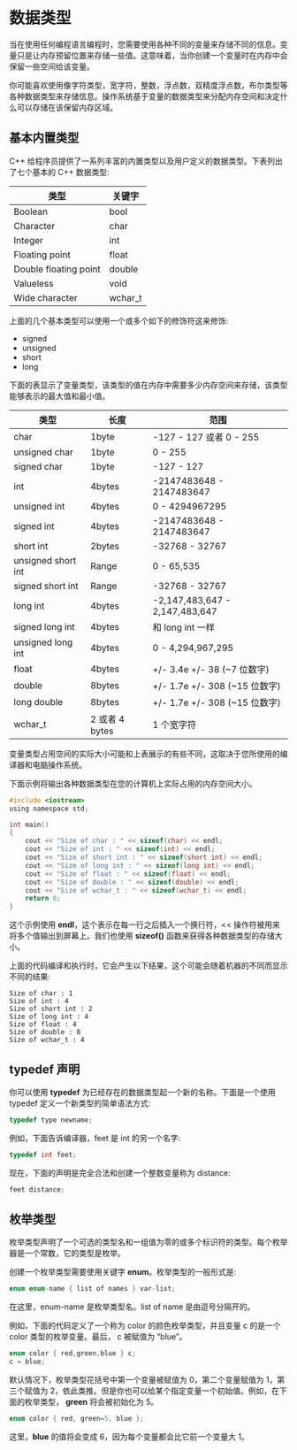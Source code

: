 # 数据类型

当在使用任何编程语言编程时，您需要使用各种不同的变量来存储不同的信息。变量只是让内存预留位置来存储一些值。这意味着，当你创建一个变量时在内存中会保留一些空间给该变量。

你可能喜欢使用像字符类型，宽字符，整数，浮点数，双精度浮点数，布尔类型等各种数据类型来存储信息。操作系统基于变量的数据类型来分配内存空间和决定什么可以存储在该保留内存区域。

## 基本内置类型

C++ 给程序员提供了一系列丰富的内置类型以及用户定义的数据类型。下表列出了七个基本的 C++ 数据类型:

| 类型                  | 关键字  |
| --------------------- | ------- |
| Boolean               | bool    |
| Character             | char    |
| Integer               | int     |
| Floating point        | float   |
| Double floating point | double  |
| Valueless             | void    |
| Wide character        | wchar_t |

上面的几个基本类型可以使用一个或多个如下的修饰符这来修饰:

- signed
- unsigned
- short
- long

下面的表显示了变量类型，该类型的值在内存中需要多少内存空间来存储，该类型能够表示的最大值和最小值。

| 类型               | 长度           | 范围                           |
| ------------------ | -------------- | ------------------------------ |
| char               | 1byte          | -127 - 127 或者 0 - 255        |
| unsigned char      | 1byte          | 0 - 255                        |
| signed char        | 1byte          | -127 - 127                     |
| int                | 4bytes         | -2147483648 - 2147483647       |
| unsigned int       | 4bytes         | 0 - 4294967295                 |
| signed int         | 4bytes         | -2147483648 - 2147483647       |
| short int          | 2bytes         | -32768 - 32767                 |
| unsigned short int | Range          | 0 - 65,535                     |
| signed short int   | Range          | -32768 - 32767                 |
| long int           | 4bytes         | -2,147,483,647 - 2,147,483,647 |
| signed long int    | 4bytes         | 和 long int 一样               |
| unsigned long int  | 4bytes         | 0 - 4,294,967,295              |
| float              | 4bytes         | +/- 3.4e +/- 38 (~7 位数字)    |
| double             | 8bytes         | +/- 1.7e +/- 308 (~15 位数字)  |
| long double        | 8bytes         | +/- 1.7e +/- 308 (~15 位数字)  |
| wchar_t            | 2 或者 4 bytes | 1 个宽字符                     |

变量类型占用空间的实际大小可能和上表展示的有些不同，这取决于您所使用的编译器和电脑操作系统。

下面示例将输出各种数据类型在您的计算机上实际占用的内存空间大小。

```c
#include <iostream>
using namespace std;

int main()
{
    cout << "Size of char : " << sizeof(char) << endl;
    cout << "Size of int : " << sizeof(int) << endl;
    cout << "Size of short int : " << sizeof(short int) << endl;
    cout << "Size of long int : " << sizeof(long int) << endl;
    cout << "Size of float : " << sizeof(float) << endl;
    cout << "Size of double : " << sizeof(double) << endl;
    cout << "Size of wchar_t : " << sizeof(wchar_t) << endl;
    return 0;
}
```

这个示例使用 **endl**，这个表示在每一行之后插入一个换行符，<< 操作符被用来将多个值输出到屏幕上。我们也使用 **sizeof()** 函数来获得各种数据类型的存储大小。

上面的代码编译和执行时，它会产生以下结果，这个可能会随着机器的不同而显示不同的结果:

```
Size of char : 1
Size of int : 4
Size of short int : 2
Size of long int : 4
Size of float : 4
Size of double : 8
Size of wchar_t : 4
```

## typedef 声明

你可以使用 **typedef** 为已经存在的数据类型起一个新的名称。下面是一个使用 typedef 定义一个新类型的简单语法方式:

```c
typedef type newname;
```

例如，下面告诉编译器，feet 是 int 的另一个名字:

```c
typedef int feet;
```

现在，下面的声明是完全合法和创建一个整数变量称为 distance:

```c
feet distance;
```

## 枚举类型

枚举类型声明了一个可选的类型名和一组值为零的或多个标识符的类型。每个枚举器是一个常数，它的类型是枚举。

创建一个枚举类型需要使用关键字 **enum**。枚举类型的一般形式是:

```c
enum enum-name { list of names } var-list;
```

在这里，enum-name 是枚举类型名。list of name 是由逗号分隔开的。

例如，下面的代码定义了一个称为 color 的颜色枚举类型，并且变量 c 的是一个 color 类型的枚举变量。最后， c 被赋值为 “blue”。

```c
enum color { red,green,blue } c;
c = blue;
```

默认情况下，枚举类型花括号中第一个变量被赋值为 0，第二个变量赋值为 1，第三个赋值为 2，依此类推。但是你也可以给某个指定变量一个初始值。例如，在下面的枚举类型， **green** 将会被初始化为 5。

```c
enum color { red, green=5, blue };
```

这里，**blue** 的值将会变成 6，因为每个变量都会比它前一个变量大 1。